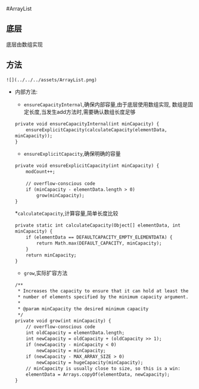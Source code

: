 #ArrayList
## 底层
底层由数组实现

## 方法
    ![](../../../assets/ArrayList.png)
 * 内部方法:
    * `ensureCapacityInternal`,确保内部容量,由于底层使用数组实现,
    数组是固定长度,当发生add方法时,需要确认数组长度足够
    ```
    private void ensureCapacityInternal(int minCapacity) {
        ensureExplicitCapacity(calculateCapacity(elementData, minCapacity));
    }
    ```
    
    * `ensureExplicitCapacity`,确保明确的容量
    ```
    private void ensureExplicitCapacity(int minCapacity) {
        modCount++;

        // overflow-conscious code
        if (minCapacity - elementData.length > 0)
            grow(minCapacity);
    }
    ```
    *`calculateCapacity`,计算容量,简单长度比较
    ```
    private static int calculateCapacity(Object[] elementData, int minCapacity) {
        if (elementData == DEFAULTCAPACITY_EMPTY_ELEMENTDATA) {
            return Math.max(DEFAULT_CAPACITY, minCapacity);
        }
        return minCapacity;
    }
    ```    
    
    * `grow`,实际扩容方法
    ```
    /**
     * Increases the capacity to ensure that it can hold at least the
     * number of elements specified by the minimum capacity argument.
     *
     * @param minCapacity the desired minimum capacity
     */
    private void grow(int minCapacity) {
        // overflow-conscious code
        int oldCapacity = elementData.length;
        int newCapacity = oldCapacity + (oldCapacity >> 1);
        if (newCapacity - minCapacity < 0)
            newCapacity = minCapacity;
        if (newCapacity - MAX_ARRAY_SIZE > 0)
            newCapacity = hugeCapacity(minCapacity);
        // minCapacity is usually close to size, so this is a win:
        elementData = Arrays.copyOf(elementData, newCapacity);
    }
    ```
    
    
    
 
